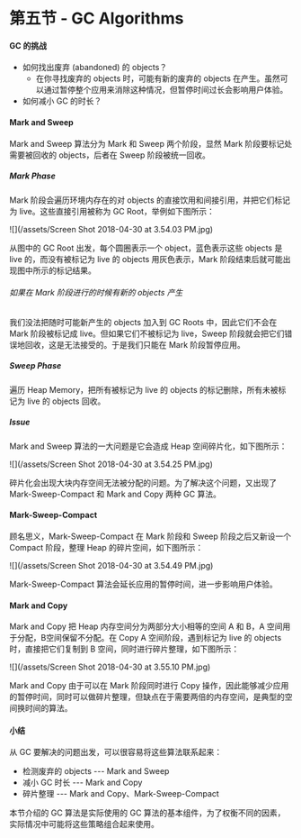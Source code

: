# 第五节 - GC Algorithms

#### GC 的挑战

* 如何找出废弃 \(abandoned\) 的 objects？
  * 在你寻找废弃的 objects 时，可能有新的废弃的 objects 在产生。虽然可以通过暂停整个应用来消除这种情况，但暂停时间过长会影响用户体验。
* 如何减小 GC 的时长？

#### Mark and Sweep

Mark and Sweep 算法分为 Mark 和 Sweep 两个阶段，显然 Mark 阶段要标记处需要被回收的 objects，后者在 Sweep 阶段被统一回收。

##### Mark Phase

Mark 阶段会遍历环境内存在的对 objects 的直接饮用和间接引用，并把它们标记为 live。这些直接引用被称为 GC Root，举例如下图所示：

![](/assets/Screen Shot 2018-04-30 at 3.54.03 PM.jpg)

从图中的 GC Root 出发，每个圆圈表示一个 object，蓝色表示这些 objects 是 live 的，而没有被标记为 live 的 objects 用灰色表示，Mark 阶段结束后就可能出现图中所示的标记结果。

###### 如果在 Mark 阶段进行的时候有新的 objects 产生

我们没法把随时可能新产生的 objects 加入到 GC Roots 中，因此它们不会在 Mark 阶段被标记成 live。但如果它们不被标记为 live，Sweep 阶段就会把它们错误地回收，这是无法接受的。于是我们只能在 Mark 阶段暂停应用。

##### Sweep Phase

遍历 Heap Memory，把所有被标记为 live 的 objects 的标记删除，所有未被标记为 live 的 objects 回收。

##### Issue

Mark and Sweep 算法的一大问题是它会造成 Heap 空间碎片化，如下图所示：

![](/assets/Screen Shot 2018-04-30 at 3.54.25 PM.jpg)

碎片化会出现大块内存空间无法被分配的问题。为了解决这个问题，又出现了 Mark-Sweep-Compact 和 Mark and Copy 两种 GC 算法。

#### Mark-Sweep-Compact

顾名思义，Mark-Sweep-Compact 在 Mark 阶段和 Sweep 阶段之后又新设一个 Compact 阶段，整理 Heap 的碎片空间，如下图所示：

![](/assets/Screen Shot 2018-04-30 at 3.54.49 PM.jpg)

Mark-Sweep-Compact 算法会延长应用的暂停时间，进一步影响用户体验。

#### Mark and Copy

Mark and Copy 把 Heap 内存空间分为两部分大小相等的空间 A 和 B，A 空间用于分配，B空间保留不分配。在 Copy A 空间阶段，遇到标记为 live 的 objects 时，直接把它们复制到 B 空间，同时进行碎片整理，如下图所示：

![](/assets/Screen Shot 2018-04-30 at 3.55.10 PM.jpg)

Mark and Copy 由于可以在 Mark 阶段同时进行 Copy 操作，因此能够减少应用的暂停时间，同时可以做碎片整理，但缺点在于需要两倍的内存空间，是典型的空间换时间的算法。

#### 小结

从 GC 要解决的问题出发，可以很容易将这些算法联系起来：

* 检测废弃的 objects --- Mark and Sweep
* 减小 GC 时长 --- Mark and Copy
* 碎片整理 --- Mark and Copy、Mark-Sweep-Compact

本节介绍的 GC 算法是实际使用的 GC 算法的基本组件，为了权衡不同的因素，实际情况中可能将这些策略组合起来使用。



